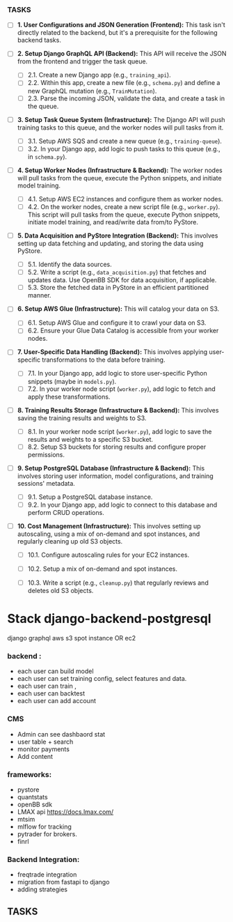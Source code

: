 ### TASKS

- [ ] **1. User Configurations and JSON Generation (Frontend):**
    This task isn't directly related to the backend, but it's a prerequisite for the following backend tasks.

- [ ] **2. Setup Django GraphQL API (Backend):**
    This API will receive the JSON from the frontend and trigger the task queue.
    - [ ] 2.1. Create a new Django app (e.g., `training_api`).
    - [ ] 2.2. Within this app, create a new file (e.g., `schema.py`) and define a new GraphQL mutation (e.g., `TrainMutation`).
    - [ ] 2.3. Parse the incoming JSON, validate the data, and create a task in the queue.

- [ ] **3. Setup Task Queue System (Infrastructure):**
    The Django API will push training tasks to this queue, and the worker nodes will pull tasks from it.
    - [ ] 3.1. Setup AWS SQS and create a new queue (e.g., `training-queue`).
    - [ ] 3.2. In your Django app, add logic to push tasks to this queue (e.g., in `schema.py`).

- [ ] **4. Setup Worker Nodes (Infrastructure & Backend):**
    The worker nodes will pull tasks from the queue, execute the Python snippets, and initiate model training.
    - [ ] 4.1. Setup AWS EC2 instances and configure them as worker nodes.
    - [ ] 4.2. On the worker nodes, create a new script file (e.g., `worker.py`). This script will pull tasks from the queue, execute Python snippets, initiate model training, and read/write data from/to PyStore.

- [ ] **5. Data Acquisition and PyStore Integration (Backend):**
    This involves setting up data fetching and updating, and storing the data using PyStore.
    - [ ] 5.1. Identify the data sources.
    - [ ] 5.2. Write a script (e.g., `data_acquisition.py`) that fetches and updates data. Use OpenBB SDK for data acquisition, if applicable.
    - [ ] 5.3. Store the fetched data in PyStore in an efficient partitioned manner.

- [ ] **6. Setup AWS Glue (Infrastructure):**
    This will catalog your data on S3.
    - [ ] 6.1. Setup AWS Glue and configure it to crawl your data on S3.
    - [ ] 6.2. Ensure your Glue Data Catalog is accessible from your worker nodes.

- [ ] **7. User-Specific Data Handling (Backend):**
    This involves applying user-specific transformations to the data before training.
    - [ ] 7.1. In your Django app, add logic to store user-specific Python snippets (maybe in `models.py`).
    - [ ] 7.2. In your worker node script (`worker.py`), add logic to fetch and apply these transformations.

- [ ] **8. Training Results Storage (Infrastructure & Backend):**
    This involves saving the training results and weights to S3.
    - [ ] 8.1. In your worker node script (`worker.py`), add logic to save the results and weights to a specific S3 bucket.
    - [ ] 8.2. Setup S3 buckets for storing results and configure proper permissions.

- [ ] **9. Setup PostgreSQL Database (Infrastructure & Backend):**
    This involves storing user information, model configurations, and training sessions' metadata.
    - [ ] 9.1. Setup a PostgreSQL database instance.
    - [ ] 9.2. In your Django app, add logic to connect to this database and perform CRUD operations.

- [ ] **10. Cost Management (Infrastructure):**
    This involves setting up autoscaling, using a mix of on-demand and spot instances, and regularly cleaning up old S3 objects.
    - [ ] 10.1. Configure autoscaling rules for your EC2 instances.
    - [ ] 10.2. Setup a mix of on-demand and spot instances.
    - [ ] 10.3. Write a script (e.g., `cleanup.py`) that regularly reviews and deletes old S3 objects.



# Stack django-backend-postgresql
django
graphql
aws
s3
spot instance OR ec2

### backend :
- each user can build model
- each user can set training config, select features and data.
- each user can train ,
- each user can backtest
- each user can add account

### CMS
- Admin can see dashbaord stat
- user table + search
- monitor payments
- Add content


### frameworks:
- pystore 
- quantstats
- openBB sdk 
- LMAX api https://docs.lmax.com/ 
- mtsim
- mlflow for tracking 
- pytrader for brokers.
- finrl 

### Backend Integration:
-  freqtrade integration
-  migration from fastapi to django
-  adding strategies

## TASKS





